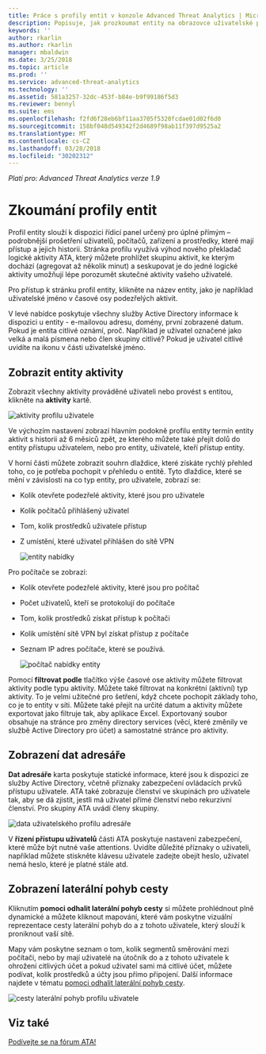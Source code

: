 ```yaml
---
title: Práce s profily entit v konzole Advanced Threat Analytics | Microsoft Docs
description: Popisuje, jak prozkoumat entity na obrazovce uživatelské profily v konzole ATA
keywords: ''
author: rkarlin
ms.author: rkarlin
manager: mbaldwin
ms.date: 3/25/2018
ms.topic: article
ms.prod: ''
ms.service: advanced-threat-analytics
ms.technology: ''
ms.assetid: 581a3257-32dc-453f-b84e-b9f99186f5d3
ms.reviewer: bennyl
ms.suite: ems
ms.openlocfilehash: f2fd6f28eb6bf11aa3705f5320fcdae01d02f6d0
ms.sourcegitcommit: 158bf048d549342f2d4689f98ab11f397d9525a2
ms.translationtype: MT
ms.contentlocale: cs-CZ
ms.lasthandoff: 03/28/2018
ms.locfileid: "30202312"
---
```

*Platí pro: Advanced Threat Analytics verze 1.9*



# <a name="investigating-entity-profiles"></a>Zkoumání profily entit

Profil entity slouží k dispozici řídicí panel určený pro úplné přímým – podrobnější prošetření uživatelů, počítačů, zařízení a prostředky, které mají přístup a jejich historii. Stránka profilu využívá výhod nového překladač logické aktivity ATA, který můžete prohlížet skupinu aktivit, ke kterým dochází (agregovat až několik minut) a seskupovat je do jedné logické aktivity umožňují lépe porozumět skutečné aktivity vašeho uživatelé.

Pro přístup k stránku profil entity, klikněte na název entity, jako je například uživatelské jméno v časové osy podezřelých aktivit.

V levé nabídce poskytuje všechny služby Active Directory informace k dispozici u entity - e-mailovou adresu, domény, první zobrazené datum. Pokud je entita citlivé oznámí, proč. Například je uživatel označené jako velká a malá písmena nebo člen skupiny citlivé?
Pokud je uživatel citlivé uvidíte na ikonu v části uživatelské jméno.

## <a name="view-entity-activities"></a>Zobrazit entity aktivity

Zobrazit všechny aktivity prováděné uživateli nebo provést s entitou, klikněte na **aktivity** kartě. 

 ![aktivity profilu uživatele](media/user-profile-activities.png)

Ve výchozím nastavení zobrazí hlavním podokně profilu entity termín entity aktivit s historii až 6 měsíců zpět, ze kterého můžete také přejít dolů do entity přístupu uživatelem, nebo pro entity, uživatelé, kteří přístup entity.

V horní části můžete zobrazit souhrn dlaždice, které získáte rychlý přehled toho, co je potřeba pochopit v přehledu o entitě. Tyto dlaždice, které se mění v závislosti na co typ entity, pro uživatele, zobrazí se:
- Kolik otevřete podezřelé aktivity, které jsou pro uživatele
- Kolik počítačů přihlášený uživatel
- Tom, kolik prostředků uživatele přístup
- Z umístění, které uživatel přihlášen do sítě VPN

  ![entity nabídky](media/entity-menu.png)

Pro počítače se zobrazí:
- Kolik otevřete podezřelé aktivity, které jsou pro počítač
- Počet uživatelů, kteří se protokolují do počítače
- Tom, kolik prostředků získat přístup k počítači
- Kolik umístění sítě VPN byl získat přístup z počítače
- Seznam IP adres počítače, které se používá.

  ![počítač nabídky entity](media/entity-computer.png)

Pomocí **filtrovat podle** tlačítko výše časové ose aktivity můžete filtrovat aktivity podle typu aktivity. Můžete také filtrovat na konkrétní (aktivní) typ aktivity. To je velmi užitečné pro šetření, když chcete pochopit základy toho, co je to entity v síti. Můžete také přejít na určité datum a aktivity můžete exportovat jako filtruje tak, aby aplikace Excel. Exportovaný soubor obsahuje na stránce pro změny directory services (věcí, které změnily ve službě Active Directory pro účet) a samostatné stránce pro aktivity. 

## <a name="view-directory-data"></a>Zobrazení dat adresáře

**Dat adresáře** karta poskytuje statické informace, které jsou k dispozici ze služby Active Directory, včetně příznaky zabezpečení ovládacích prvků přístupu uživatele. ATA také zobrazuje členství ve skupinách pro uživatele tak, aby se dá zjistit, jestli má uživatel přímé členství nebo rekurzivní členství. Pro skupiny ATA uvádí členy skupiny.

 ![data uživatelského profilu adresáře](media/user-profile-dir-data.png)

V **řízení přístupu uživatelů** části ATA poskytuje nastavení zabezpečení, které může být nutné vaše attentions. Uvidíte důležité příznaky o uživateli, například můžete stiskněte klávesu uživatele zadejte obejít heslo, uživatel nemá heslo, které je platné stále atd. 

## <a name="view-lateral-movement-paths"></a>Zobrazení laterální pohyb cesty

Kliknutím **pomoci odhalit laterální pohyb cesty** si můžete prohlédnout plně dynamické a můžete kliknout mapování, které vám poskytne vizuální reprezentace cesty laterální pohyb do a z tohoto uživatele, který slouží k proniknout vaší sítě.

Mapy vám poskytne seznam o tom, kolik segmentů směrování mezi počítači, nebo by mají uživatelé na útočník do a z tohoto uživatele k ohrožení citlivých účet a pokud uživatel sami má citlivé účet, můžete podívat, kolik prostředků a účty jsou přímo připojení. Další informace najdete v tématu [pomoci odhalit laterální pohyb cesty](use-case-lateral-movement-path.md). 

 ![cesty laterální pohyb profilu uživatele](media/user-profile-lateral-movement-paths.png)


## <a name="see-also"></a>Viz také
[Podívejte se na fórum ATA!](https://social.technet.microsoft.com/Forums/security/home?forum=mata)
